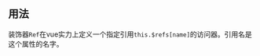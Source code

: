## 用法

装饰器`Ref`在vue实力上定义一个指定引用`this.$refs[name]`的访问器。引用名是这个属性的名字。

[](./code-usage.ts ':include :type=code typescript')